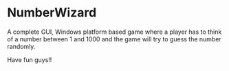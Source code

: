 # NumberWizard
 A complete GUI, Windows platform based game where a player has to think of a number between 1 and 1000 and the game will try to guess the number randomly.

Have fun guys!!
